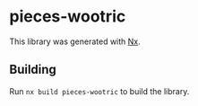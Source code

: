 # pieces-wootric

This library was generated with [Nx](https://nx.dev).

## Building

Run `nx build pieces-wootric` to build the library.
